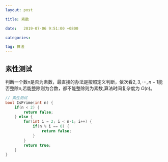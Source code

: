 ```yaml
---
layout: post

title: 素数

date:   2019-07-06 9:51:00 +0800

categories: 

tag: 算法
---
```


## 素性测试
判断一个数n是否为素数，最直接的办法是按照定义判断，依次看$2,3,\cdots,n-1$能否整除n,若能整除则为合数，都不能整除则为素数,算法时间复杂度为 $O(n)$。

```c++
// 素性测试
bool IsPrime(int n) {
	if(n < 2) {
		return false;
	} else {
		for(int i = 2; i < n-1; i++) {
			if(n % i == 0) {
				return false;
			}
		}
		return true;
	}
}
```

<!-- more -->